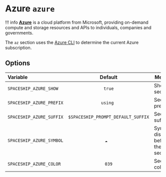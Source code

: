# Azure `azure`

!!! info
    [**Azure**](https://azure.com) is a cloud platform from Microsoft, providing on-demand compute and storage resources and APIs to individuals, companies and governments.

The `az` section uses the [Azure CLI](https://learn.microsoft.com/en-us/cli/azure/) to determine the current Azure subscription.

## Options

| Variable               |              Default               | Meaning                             |
| :--------------------- | :--------------------------------: | ----------------------------------- |
| `SPACESHIP_AZURE_SHOW`    |               `true`               | Show section                        |
| `SPACESHIP_AZURE_PREFIX`  |              `using `              | Section's prefix                    |
| `SPACESHIP_AZURE_SUFFIX`  | `$SPACESHIP_PROMPT_DEFAULT_SUFFIX` | Section's suffix                    |
| `SPACESHIP_AZURE_SYMBOL`  |               `☁️  `                | Symbol displayed before the section |
| `SPACESHIP_AZURE_COLOR`   |               `039`                | Section's color                     |
